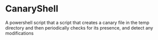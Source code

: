 # CanaryShell
A powershell script that a script that creates a canary file in the temp directory and then periodically checks for its presence, and detect any modifications
